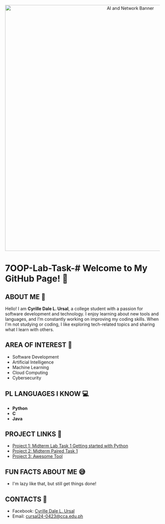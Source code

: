 <p align="center">
  <!-- Optional banner -->
  <img src="path-to-your-banner-image.png" alt="AI and Network Banner" width="800"/>
</p>




# 7OOP-Lab-Task-# **Welcome to My GitHub Page!** 🎉

## **ABOUT ME** 👋

Hello! I am **Cyrille Dale L. Ursal**, a college student with a passion for software development and technology. I enjoy learning about new tools and languages, and I’m constantly working on improving my coding skills. When I'm not studying or coding, I like exploring tech-related topics and sharing what I learn with others.

## **AREA OF INTEREST** 🎯

- Software Development
- Artificial Intelligence
- Machine Learning
- Cloud Computing
- Cybersecurity

## **PL LANGUAGES I KNOW** 💻

- **Python**
- **C**
- **Java**

## **PROJECT LINKS** 🚀

- [Project 1: Midterm Lab Task 1 Getting started with Python](https://docs.google.com/document/d/1TtoPRV9AhZCqlNi0Vr1kGTFooG0bIkAQCVgyk3jNHak/edit?usp=sharing)
- [Project 2: Midterm Paired Task 1](https://docs.google.com/document/d/133jqBnbH8DAgn0lRO0ysTYUt3PspoJqA/edit?usp=sharing&ouid=111344941922690262345&rtpof=true&sd=true)
- [Project 3: Awesome Tool](link-to-project)

## **FUN FACTS ABOUT ME** 😅

- I'm lazy like that, but still get things done! 

## **CONTACTS** 📱

- Facebook: [Cyrille Dale L. Ursal](https://www.facebook.com/dale.ursal.7)  
- Email: [cursal24-0423@cca.edu.ph](mailto:cursal24-0423@cca.edu.ph)



